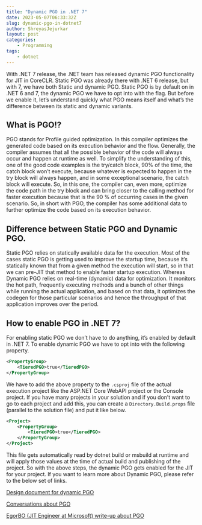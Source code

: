 ```yaml
---
title: "Dynamic PGO in .NET 7"
date: 2023-05-07T06:33:32Z
slug: dynamic-pgo-in-dotnet7
author: ShreyasJejurkar
layout: post
categories:
    - Programming
tags:
    - dotnet
---
```


With .NET 7 release, the .NET team has released dynamic PGO functionality for JIT in CoreCLR. Static PGO was already there with .NET 6 release, but with 7, we have both Static and dynamic PGO. Static PGO is by default on in .NET 6 and 7, the dynamic PGO we have to opt into with the flag. But before we enable it, let’s understand quickly what PGO means itself and what’s the difference between its static and dynamic variants.

## What is PGO!?

PGO stands for Profile guided optimization. In this compiler optimizes the generated code based on its execution behavior and the flow. Generally, the compiler assumes that all the possible behavior of the code will always occur and happen at runtime as well. To simplify the understanding of this, one of the good code examples is the try/catch block, 90% of the time, the catch block won’t execute, because whatever is expected to happen in the try block will always happen, and in some exceptional scenario, the catch block will execute. So, in this one, the compiler can, even more, optimize the code path in the try block and can bring closer to the calling method for faster execution because that is the 90 % of occurring cases in the given scenario. So, in short with PGO, the compiler has some additional data to further optimize the code based on its execution behavior.

## Difference between Static PGO and Dynamic PGO.

Static PGO relies on statically available data for the execution. Most of the cases static PGO is getting used to improve the startup time, because it’s statically known that from a given method the execution will start, so in that we can pre-JIT that method to enable faster startup execution.
Whereas Dynamic PGO relies on real-time (dynamic) data for optimization. It monitors the hot path, frequently executing methods and a bunch of other things while running the actual application, and based on that data, it optimizes the codegen for those particular scenarios and hence the throughput of that application improves over the period.

## How to enable PGO in .NET 7?

For enabling static PGO we don’t have to do anything, it’s enabled by default in .NET 7. To enable dynamic PGO we have to opt into with the following property.

```xml
<PropertyGroup>
    <TieredPGO>true</TieredPGO>
</PropertyGroup>
```

We have to add the above property to the `.csproj` file of the actual execution project like the ASP.NET Core WebAPI project or the Console project. 
If you have many projects in your solution and if you don’t want to go to each project and add this, you can create a `Directory.Build.props` file (parallel to the solution file) and put it like below.

```xml
<Project>
    <PropertyGroup>
        <TieredPGO>true</TieredPGO>
    </PropertyGroup>
</Project>
```

This file gets automatically read by dotnet build or msbuild at runtime and will apply those values at the time of actual build and publishing of the project.
So with the above steps, the dynamic PGO gets enabled for the JIT for your project. If you want to learn more about Dynamic PGO, please refer to the below set of links.

[Design document for dynamic PGO](https://github.com/dotnet/runtime/blob/main/docs/design/features/DynamicPgo.md)

[Conversations about PGO](https://devblogs.microsoft.com/dotnet/conversation-about-pgo/)

[EgorBO (JIT Engineer at Microsoft) write-up about PGO](https://gist.github.com/EgorBo/dc181796683da3d905a5295bfd3dd95b)

